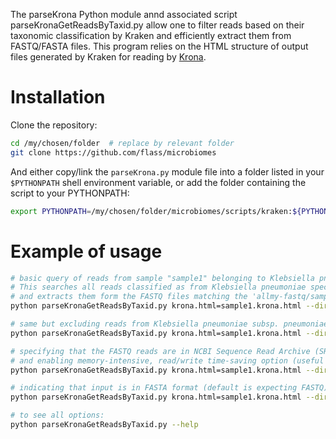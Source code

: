 The parseKrona Python module annd associated script parseKronaGetReadsByTaxid.py allow one to filter  reads based on their taxonomic classification by Kraken and efficiently extract them from FASTQ/FASTA files. This program relies on the HTML structure of output files generated by Kraken for reading by [Krona](https://github.com/marbl/Krona/wiki).  

# Installation  

Clone the repository:  
```sh
cd /my/chosen/folder  # replace by relevant folder
git clone https://github.com/flass/microbiomes
```

And either copy/link the `parseKrona.py` module file into a folder listed in your `$PYTHONPATH` shell environment variable, or add the folder containing the script to your PYTHONPATH:  
```sh
export PYTHONPATH=/my/chosen/folder/microbiomes/scripts/kraken:${PYTHONPATH}  # better save that into your ~/.bashrc 
```

# Example of usage  

```sh
# basic query of reads from sample "sample1" belonging to Klebsiella pneumoniae.
# This searches all reads classified as from Klebsiella pneumoniae species (or taxa included in it)
# and extracts them form the FASTQ files matching the 'allmy-fastq/sample1*' pattern (using glob matching)
python parseKronaGetReadsByTaxid.py krona.html=sample1.krona.html --dir.fastq=allmy-fastq/sample1* --dir.output=filtered_Kelbsiella_reads --fetch.taxa="Klebsiella pneumoniae" --exclude.taxa=72407 --dir.krona.html.files=sample1.krona.html.files

# same but excluding reads from Klebsiella pneumoniae subsp. pneumoniae (NCBI taxon ID: 72407)
python parseKronaGetReadsByTaxid.py krona.html=sample1.krona.html --dir.fastq=allmy-fastq/sample1* --dir.output=filtered_Kelbsiella_reads --fetch.taxa="Klebsiella pneumoniae" --exclude.taxa=72407 --dir.krona.html.files=sample1.krona.html.files

# specifying that the FASTQ reads are in NCBI Sequence Read Archive (SRA) format
# and enabling memory-intensive, read/write time-saving option (useful when the large majority of equence reads were classified as belonging to the targeted taxon)
python parseKronaGetReadsByTaxid.py krona.html=sample1.krona.html --dir.fastq=allmy-fastq/sample1* --dir.output=filtered_Kelbsiella_reads --fetch.taxa="Klebsiella pneumoniae" --dir.krona.html.files=sample1.krona.html.files --sra --fastIO

# indicating that input is in FASTA format (default is expecting FASTQ)
python parseKronaGetReadsByTaxid.py krona.html=sample1.krona.html --dir.fastq=allmy-fastq/sample1* --dir.output=filtered_Kelbsiella_reads --fetch.taxa="Klebsiella pneumoniae" --dir.krona.html.files=sample1.krona.html.files --input.fasta

# to see all options:
python parseKronaGetReadsByTaxid.py --help
```
